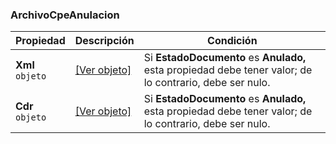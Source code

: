 
### ArchivoCpeAnulacion

| **Propiedad** | **Descripción** | **Condición** |
| --- | --- | --- |
| **Xml**  <br>`objeto` | [[Ver objeto]](./Archivo.md) | Si **EstadoDocumento** es **Anulado,** esta propiedad debe tener valor; de lo contrario, debe ser nulo. |
| **Cdr**  <br>`objeto` | [[Ver objeto]](./Archivo.md) | Si **EstadoDocumento** es **Anulado,** esta propiedad debe tener valor; de lo contrario, debe ser nulo. |
